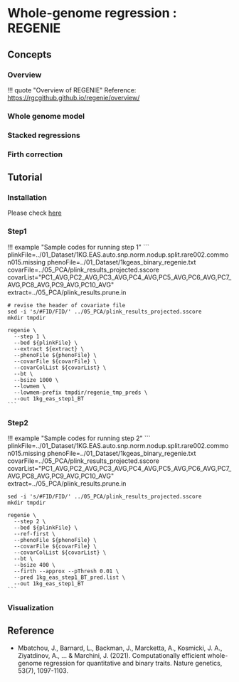 

# Whole-genome regression : REGENIE

## Concepts

### Overview

!!! quote "Overview of REGENIE"
    Reference: https://rgcgithub.github.io/regenie/overview/

### Whole genome model

### Stacked regressions

### Firth correction

## Tutorial

### Installation

Please check [here](https://rgcgithub.github.io/regenie/install/)

### Step1

!!! example "Sample codes for running step 1"
    ```
    plinkFile=../01_Dataset/1KG.EAS.auto.snp.norm.nodup.split.rare002.common015.missing
    phenoFile=../01_Dataset/1kgeas_binary_regenie.txt
    covarFile=../05_PCA/plink_results_projected.sscore
    covarList="PC1_AVG,PC2_AVG,PC3_AVG,PC4_AVG,PC5_AVG,PC6_AVG,PC7_AVG,PC8_AVG,PC9_AVG,PC10_AVG"
    extract=../05_PCA/plink_results.prune.in
    
    # revise the header of covariate file
    sed -i 's/#FID/FID/' ../05_PCA/plink_results_projected.sscore
    mkdir tmpdir
    
    regenie \
      --step 1 \
      --bed ${plinkFile} \
      --extract ${extract} \
      --phenoFile ${phenoFile} \
      --covarFile ${covarFile} \
      --covarColList ${covarList} \
      --bt \
      --bsize 1000 \
      --lowmem \
      --lowmem-prefix tmpdir/regenie_tmp_preds \
      --out 1kg_eas_step1_BT
    ```


### Step2

!!! example "Sample codes for running step 2"
    ```
    plinkFile=../01_Dataset/1KG.EAS.auto.snp.norm.nodup.split.rare002.common015.missing
    phenoFile=../01_Dataset/1kgeas_binary_regenie.txt
    covarFile=../05_PCA/plink_results_projected.sscore
    covarList="PC1_AVG,PC2_AVG,PC3_AVG,PC4_AVG,PC5_AVG,PC6_AVG,PC7_AVG,PC8_AVG,PC9_AVG,PC10_AVG"
    extract=../05_PCA/plink_results.prune.in
    
    sed -i 's/#FID/FID/' ../05_PCA/plink_results_projected.sscore
    mkdir tmpdir
    
    regenie \
      --step 2 \
      --bed ${plinkFile} \
      --ref-first \
      --phenoFile ${phenoFile} \
      --covarFile ${covarFile} \
      --covarColList ${covarList} \
      --bt \
      --bsize 400 \
      --firth --approx --pThresh 0.01 \
      --pred 1kg_eas_step1_BT_pred.list \
      --out 1kg_eas_step1_BT
    ```

### Visualization

## Reference
- Mbatchou, J., Barnard, L., Backman, J., Marcketta, A., Kosmicki, J. A., Ziyatdinov, A., ... & Marchini, J. (2021). Computationally efficient whole-genome regression for quantitative and binary traits. Nature genetics, 53(7), 1097-1103.

